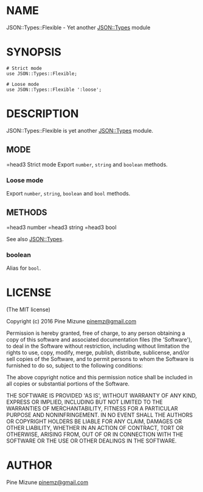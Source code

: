 # NAME

JSON::Types::Flexible - Yet another [JSON::Types](https://metacpan.org/pod/JSON::Types) module

# SYNOPSIS

    # Strict mode
    use JSON::Types::Flexible;

    # Loose mode
    use JSON::Types::Flexible ':loose';

# DESCRIPTION

JSON::Types::Flexible is yet another [JSON::Types](https://metacpan.org/pod/JSON::Types) module.

## MODE
=head3 Strict mode
Export `number`, `string` and `boolean` methods.

### Loose mode
Export `number`, `string`, `boolean` and `bool` methods.

## METHODS
=head3 number
=head3 string
=head3 bool

See also [JSON::Types](https://metacpan.org/pod/JSON::Types).

### boolean
Alias for `bool`.

# LICENSE

(The MIT license)

Copyright (c) 2016 Pine Mizune <pinemz@gmail.com>

Permission is hereby granted, free of charge, to any person obtaining
a copy of this software and associated documentation files (the
'Software'), to deal in the Software without restriction, including
without limitation the rights to use, copy, modify, merge, publish,
distribute, sublicense, and/or sell copies of the Software, and to
permit persons to whom the Software is furnished to do so, subject to
the following conditions:

The above copyright notice and this permission notice shall be
included in all copies or substantial portions of the Software.

THE SOFTWARE IS PROVIDED 'AS IS', WITHOUT WARRANTY OF ANY KIND,
EXPRESS OR IMPLIED, INCLUDING BUT NOT LIMITED TO THE WARRANTIES OF
MERCHANTABILITY, FITNESS FOR A PARTICULAR PURPOSE AND NONINFRINGEMENT.
IN NO EVENT SHALL THE AUTHORS OR COPYRIGHT HOLDERS BE LIABLE FOR ANY
CLAIM, DAMAGES OR OTHER LIABILITY, WHETHER IN AN ACTION OF CONTRACT,
TORT OR OTHERWISE, ARISING FROM, OUT OF OR IN CONNECTION WITH THE
SOFTWARE OR THE USE OR OTHER DEALINGS IN THE SOFTWARE.

# AUTHOR

Pine Mizune <pinemz@gmail.com>
